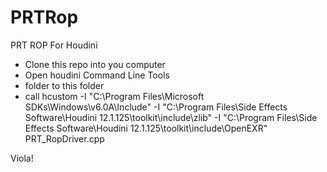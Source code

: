 PRTRop
======

PRT ROP For Houdini

- Clone this repo into you computer
- Open houdini Command Line Tools
- <cd> folder to this folder
- call  hcustom -I "C:\Program Files\Microsoft SDKs\Windows\v6.0A\Include" -I "C:\Program Files\Side Effects Software\Houdini 12.1.125\toolkit\include\zlib" -I "C:\Program Files\Side Effects Software\Houdini 12.1.125\toolkit\include\OpenEXR" PRT_RopDriver.cpp

Viola!
